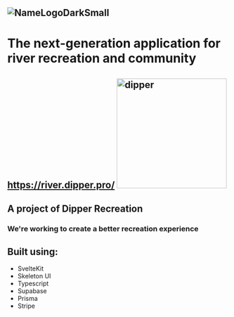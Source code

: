 ![NameLogoDarkSmall](https://github.com/chasetmartin/River_Dipper/assets/36861079/52b5020a-e92a-425b-9eb0-9c8143f76e8a)
---
# The next-generation application for river recreation and community
https://river.dipper.pro/
<img src="https://github.com/chasetmartin/River_Dipper/assets/36861079/92b69464-b8f6-4d2a-aa2a-e91c7b88735d" alt="dipper" width="250"/>
---
## A project of Dipper Recreation
### We're working to create a better recreation experience

## Built using:
* SvelteKit
* Skeleton UI
* Typescript
* Supabase
* Prisma
* Stripe
